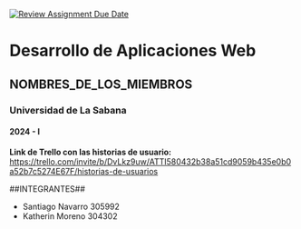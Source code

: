 [![Review Assignment Due Date](https://classroom.github.com/assets/deadline-readme-button-24ddc0f5d75046c5622901739e7c5dd533143b0c8e959d652212380cedb1ea36.svg)](https://classroom.github.com/a/-RuUZzT-)
# Desarrollo de Aplicaciones Web
## NOMBRES_DE_LOS_MIEMBROS
### Universidad de La Sabana
#### 2024 - I


**Link de Trello con las historias de usuario:**
https://trello.com/invite/b/DvLkz9uw/ATTI580432b38a51cd9059b435e0b0a52b7c5274E67F/historias-de-usuarios

##INTEGRANTES## 
- Santiago Navarro 305992
- Katherin Moreno 304302
